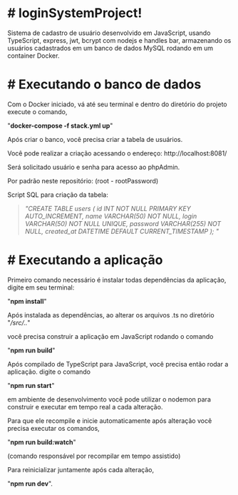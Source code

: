 ﻿# # loginSystemProject!

Sistema de cadastro de usuário desenvolvido em JavaScript, usando TypeScript, express, jwt, bcrypt com nodejs e handles bar, armazenando os usuários cadastrados em um banco de dados MySQL rodando em um container Docker. 


# # Executando o banco de dados
Com o Docker iniciado, vá até seu terminal e dentro do diretório do projeto execute o comando, 

"**docker-compose -f stack.yml up**"

Após criar o banco, você precisa criar a tabela de usuários.

Você pode realizar a criação acessando o endereço: http://localhost:8081/

Será solicitado usuário e senha para acesso ao phpAdmin. 

Por padrão neste repositório: (root - rootPassword)

Script SQL para criação da tabela: 

> *"CREATE TABLE users (
>     id INT NOT NULL PRIMARY KEY AUTO_INCREMENT, 	name VARCHAR(50) NOT NULL,
>     login VARCHAR(50) NOT NULL UNIQUE,
>     password VARCHAR(255) NOT NULL,
>     created_at DATETIME DEFAULT CURRENT_TIMESTAMP ); "*


# # Executando a aplicação

Primeiro comando necessário é instalar todas dependências da aplicação, digite em seu terminal:

"**npm install**"

Após instalada as dependências, ao alterar os arquivos .ts no diretório "*/src/..*"

você precisa construir a aplicação em JavaScript rodando o comando

"**npm run build**"

Após compilado de TypeScript para JavaScript, você precisa então rodar a aplicação. digite o comando

"**npm run start**"

em ambiente de desenvolvimento você pode utilizar o nodemon para construir e executar em tempo real a cada alteração.

Para que ele recompile e inicie automaticamente após alteração você precisa executar os comandos,

"**npm run build:watch**"

(comando responsável por recompilar em tempo assistido)

Para reinicializar juntamente após cada alteração,

"**npm run dev**".
